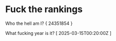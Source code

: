 # Fuck the rankings

Who the hell am I?
{ 24351854 }

What fucking year is it?
[ 2025-03-15T00:20:00Z ]
